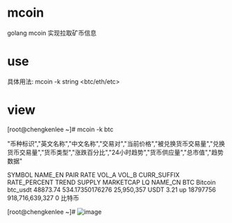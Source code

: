 # mcoin
golang mcoin 实现拉取矿币信息

# use
具体用法:
mcoin 
  -k string
        <btc/eth/etc>
# view
[root@chengkenlee ~]# mcoin -k btc

"币种标识","英文名称","中文名称","交易对","当前价格","被兑换货币交易量","兑换货币交易量","货币类型","涨跌百分比","24小时趋势","货币供应量","总市值","趋势数据" 

SYMBOL  NAME_EN   PAIR      RATE           VOL_A             VOL_B        CURR_SUFFIX  RATE_PERCENT TREND     SUPPLY         MARKETCAP         LQ   NAME_CN 
BTC     Bitcoin   btc_usdt  48873.74       534.17350176276   25,950,357    USDT        3.21         up        18797756       918,716,639,327   0    比特币 

[root@chengkenlee ~]#
![image](https://github.com/chengkenlee/img/blob/master/%E5%BE%AE%E4%BF%A1%E5%9B%BE%E7%89%87_20210828212811.png)





